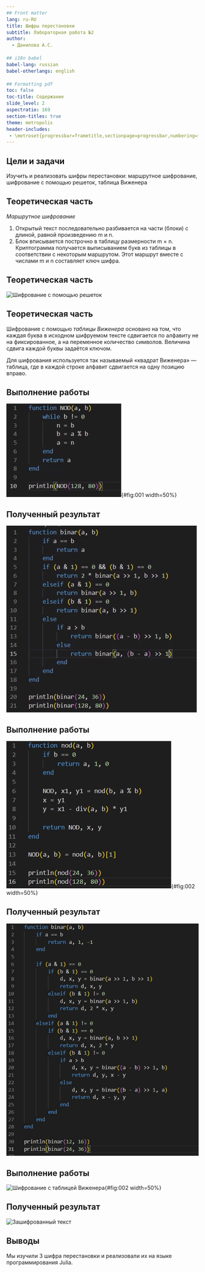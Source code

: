 ```yaml
---
## Front matter
lang: ru-RU
title: Шифры перестановки
subtitle: Лабораторная работа №2
author:
  - Данилова А.С.

## i18n babel
babel-lang: russian
babel-otherlangs: english

## Formatting pdf
toc: false
toc-title: Содержание
slide_level: 2
aspectratio: 169
section-titles: true
theme: metropolis
header-includes:
 - \metroset{progressbar=frametitle,sectionpage=progressbar,numbering=fraction}
---
```



## Цели и задачи

Изучить и реализовать шифры перестановки: маршрутное шифрование, шифрование с помощью решеток, таблица Виженера


## Теоретическая часть

*Маршрутное шифрование*

1. Открытый текст последовательно разбивается на части (блоки) с длиной, равной произведению m и n.
2. Блок вписывается построчно в таблицу размерности m × n.
Криптограмма получается выписыванием букв из таблицы в соответствии с некоторым маршрутом. Этот маршрут вместе с числами m и n составляет ключ шифра.


## Теоретическая часть

![Шифрование с помощью решеток](photo_2024-09-28_19-18-58.jpg)

## Теоретическая часть

Шифрование с помощью *таблицы Виженера* основано на том, что каждая буква в исходном шифруемом тексте сдвигается по алфавиту не на фиксированное, а на переменное количество символов. Величина сдвига каждой буквы задаётся ключом. 

Для шифрования используется так называемый «квадрат Виженера» — таблица, где в каждой строке алфавит сдвигается на одну позицию вправо.

## Выполнение работы

![Маршрутное шифрование](1.jpg){#fig:001 width=50%}

## Полученный результат

![Зашифрованный текст](2.jpg)

## Выполнение работы

![Шифрование с помощью решеток](3.jpg){#fig:002 width=50%}

## Полученный результат

![Зашифрованный текст](4.jpg)

## Выполнение работы

![Шифрование с таблицей Виженера](5.jpg){#fig:002 width=50%}

## Полученный результат

![Зашифрованный текст](6.jpg)


## Выводы

Мы изучили 3 шифра перестановки и реализовали их на языке программирования Julia.
